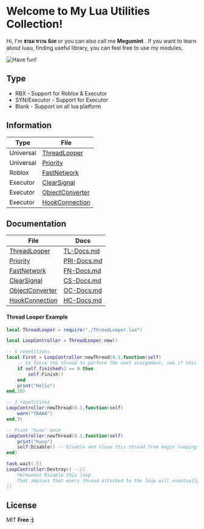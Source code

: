 # Welcome to My Lua Utilities Collection!

Hi, I'm  **ชานม หวาน น้อย** or you can also call me **Megumint** . If you want to learn about luau, finding useful library,  you can feel free to use my modules.

![Have fun!](https://i.imgur.com/0jzjYZH.gif)
## **Type**
- RBX - Support for Roblox & Executor
- SYN/Executor - Support for Executor
- Blank - Support on all lua platform

## **Information**
| Type | File |
| ------ | ------ |
| Universal | [ThreadLooper][TL] |
| Universal | [Priority][PRI] |
| Roblox | [FastNetwork][FN] |
| Executor | [ClearSignal][CS] |
| Executor | [ObjectConverter][OC] |
| Executor | [HookConnection][HC] |

## **Documentation**
| File | Docs |
| ------ | ------ |
[ThreadLooper][TL] | [TL-Docs.md][RICKROLL] |
[Priority][PRI] | [PRI-Docs.md][RICKROLL] |
[FastNetwork][FN] | [FN-Docs.md][RICKROLL] |
[ClearSignal][CS] | [CS-Docs.md][RICKROLL] |
[ObjectConverter][OC] | [OC-Docs.md][RICKROLL] |
[HookConnection][HC] | [HC-Docs.md][RICKROLL] |

#### __Thread Looper Example__
```lua
local ThreadLooper = require("./ThreadLooper.lua")

local LoopController = ThreadLooper.new()

-- 5 repetitions
local First = LoopController:newThread(0.1,function(self)
    -- to force the thread to perform the next assignment, see if this thread run success amount has no decimal.
    if self.finished%2 == 0 then
        self:Finish()
    end
    print("Hello")
end,10)

-- 3 repetitions
LoopController:newThread(0.1,function(self)
    warn("YAAAA")
end,3)

-- Print "huuu" once
LoopController:newThread(0.1,function(self)
    print("huuu")
    self:Disable() -- Disable and Close this thread from begin looping instantly
end)

task.wait(.5)
LoopController:Destroy() --[[
    Permanent Disable this loop
    That implies that every thread attached to the loop will eventually die.
]]
```

## License
MIT
**Free :)**


[FN]: <https://github.com/Poopland/Megumint-Utilities/blob/main/RBX-FastNetwork.lua>
[CS]: <https://github.com/Poopland/Megumint-Utilities/blob/main/SYN-ClearSignal.lua>
[OC]: <https://github.com/Poopland/Megumint-Utilities/blob/main/SYN-ObjectConverter.lua>
[HC]: <https://github.com/Poopland/Megumint-Utilities/blob/main/SYN-hookconnection.lua>
[TL]: <https://github.com/Poopland/Megumint-Utilities/blob/main/ThreadLooper.lua>
[PRI]: <https://github.com/Poopland/Megumint-Utilities/blob/main/Priority.lua>
[RICKROLL]: <https://www.youtube.com/watch?v=dQw4w9WgXcQ>
